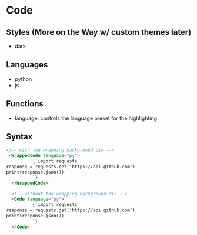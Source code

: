 # Code

## Styles (More on the Way w/ custom themes later)

- dark

## Languages

- python
- js

## Functions

- language: controls the language preset for the highlighting

## Syntax

  ```html
  <!-- with the wrapping background div -->
   <WrappedCode language="py">
            {`import requests
response = requests.get('https://api.github.com')
print(response.json())
            `}
    </WrappedCode>

    <!-- without the wrapping background div -->
    <Code language="py">
            {`import requests
response = requests.get('https://api.github.com')
print(response.json())
            `}
    </Code>
   ```

